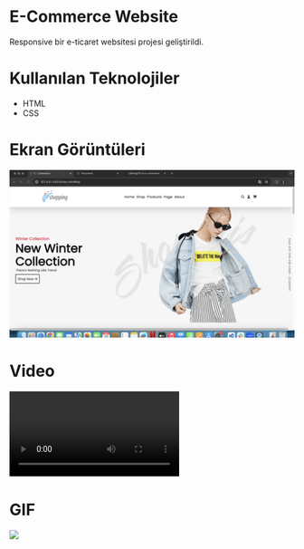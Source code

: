 # E-Commerce Website
Responsive bir e-ticaret websitesi projesi geliştirildi.

# Kullanılan Teknolojiler
- HTML
- CSS

# Ekran Görüntüleri

![](images/ecommerce.png)

# Video

![](images/ecommerce.mp4)

# GIF

![](images/ecommerce.gif)